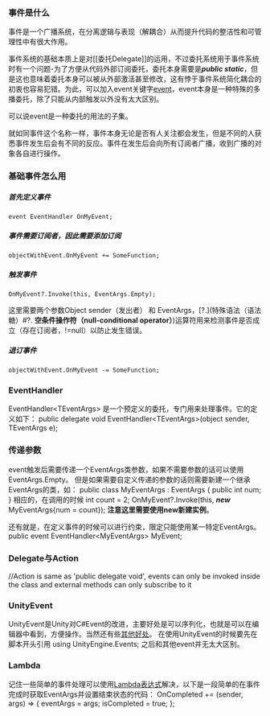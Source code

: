 ### 事件是什么
事件是一个广播系统，在分离逻辑与表现（解耦合）从而提升代码的整洁性和可管理性中有很大作用。

事件系统的基础本质上是对[[委托Delegate]]的运用，不过委托系统用于事件系统时有一个问题-为了方便从代码外部订阅委托，委托本身需要是***public static***，但是这也意味着委托本身可以被从外部激活甚至修改，这有悖于事件系统简化耦合的初衷也容易犯错。为此，可以加入event关键字[event](关键字(修饰符).md#Event事件)，event本身是一种特殊的多播委托，除了只能从内部触发以外没有太大区别。

可以说event是一种委托的用法的子集。

就如同事件这个名称一样，事件本身无论是否有人关注都会发生，但是不同的人获悉事件发生后会有不同的反应。事件在发生后会向所有订阅者广播，收到广播的对象各自进行操作。

### 基础事件怎么用
##### 首先定义事件
	event EventHandler OnMyEvent;

##### 事件需要订阅者，因此需要添加订阅
	objectWithEvent.OnMyEvent += SomeFunction;

##### 触发事件
	OnMyEvent?.Invoke(this, EventArgs.Empty);
这里需要两个参数Object sender（发出者） 和 EventArgs，[?.](特殊语法（语法糖）#?. **空条件操作符（null-conditional operator）**)运算符用来检测事件是否成立（存在订阅者，!=null）以防止发生错误。

##### 退订事件
	objectWithEvent.OnMyEvent -= SomeFunction;

### EventHandler
EventHandler<TEventArgs\> 是一个预定义的委托，专门用来处理事件。它的定义如下：
	public delegate void EventHandler<TEventArgs\>(object sender, TEventArgs e);

### 传递参数
event触发后需要传递一个EventArgs类参数，如果不需要参数的话可以使用EventArgs.Empty。
但是如果需要自定义传递的参数的话则需要新建一个继承EventArgs的类，如：
	public class MyEventArgs : EventArgs
    {
        public int num;
    }
相应的，在调用的时候
	int count = 2;
	OnMyEvent?.Invoke(this, ***new*** MyEventArgs{num = count});
**注意这里需要使用new新建实例**。

还有就是，在定义事件的时候可以进行约束，限定只能使用某一特定EventArgs。
	public event EventHandler<MyEventArgs\> MyEvent;

### Delegate与Action
//Action is same as 'public delegate void', events can only be invoked inside the class and external methods can only subscribe to it

### UnityEvent
UnityEvent是Unity对C#Event的改进，主要好处是可以序列化，也就是可以在编辑器中看到，方便操作。当然还有些[其他好处](https://mycroftcooper.github.io/2021/03/21/Unity%E4%B8%AD%E7%9A%84%E4%BA%8B%E4%BB%B6/#3-3-UnityEvent%E7%9A%84%E4%BD%BF%E7%94%A8)。
在使用UnityEvent的时候要先在脚本开头引用
	using UnityEngine.Events;
之后和其他event并无太大区别。

### Lambda
记住一些简单的事件处理可以使用[Lambda表达式](特殊语法与语法糖.md#>=Lambda表达式])解决，以下是一段简单的在事件完成时获取EventArgs并设置结束状态的代码：
	OnCompleted += (sender, args) =>
            {
                eventArgs = args;
                isCompleted = true;
            };
